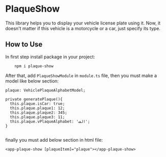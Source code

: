 # PlaqueShow

This library helps you to display your vehicle license plate using it. Now, it doesn't matter if this vehicle is a motorcycle or a car, just specify its type.

## How to Use

In first step install package in your project:
```
    npm i plaque-show
```

After that, add `PlaqueShowModule` in `module.ts` file, then you must make a model like below section:

```
plaque: VehiclePlaqueAlphabetModel;

private generatePlaque(){
  this.plaque.isCar: true;
  this.plaque.plaque1: 12;
  this.plaque.plaque2: 345;
  this.plaque.plaque3: 11;
  this.plaque.vPlaqueAlphabet: 'الف';
}
      
```

finally you must add below section in html file:

```
<app-plaque-show [plaqueItem]="plaque"></app-plaque-show>
```
